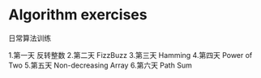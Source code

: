 # Algorithm exercises
日常算法训练

1.第一天 反转整数
2.第二天 FizzBuzz
3.第三天 Hamming
4.第四天 Power of Two
5.第五天  Non-decreasing Array
6.第六天  Path Sum

